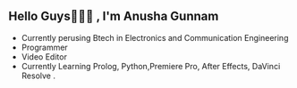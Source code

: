 ## Hello Guys🥳👨‍💻 , I'm Anusha Gunnam
* Currently perusing Btech in Electronics and Communication Engineering 
* Programmer 
* Video Editor
* Currently Learning Prolog, Python,Premiere Pro, After Effects, DaVinci Resolve .

